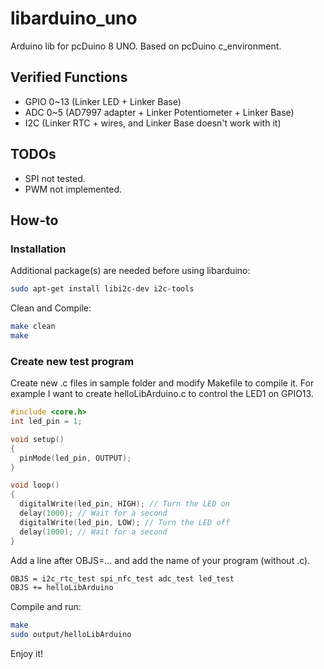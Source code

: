 # libarduino_uno
Arduino lib for pcDuino 8 UNO. Based on pcDuino c_environment.

## Verified Functions

 - GPIO 0~13 (Linker LED + Linker Base)
 - ADC 0~5   (AD7997 adapter + Linker Potentiometer + Linker Base)
 - I2C       (Linker RTC + wires, and Linker Base doesn't work with it)


## TODOs

 - SPI not tested.
 - PWM not implemented.


## How-to

### Installation

Additional package(s) are needed before using libarduino:
```sh
sudo apt-get install libi2c-dev i2c-tools
```

Clean and Compile:
```sh
make clean
make
```

### Create new test program

Create new .c files in sample folder and modify Makefile to compile it. For example I want to create helloLibArduino.c to control the LED1 on GPIO13.
```C
#include <core.h>
int led_pin = 1;

void setup()
{
  pinMode(led_pin, OUTPUT);
}

void loop()
{
  digitalWrite(led_pin, HIGH); // Turn the LED on
  delay(1000); // Wait for a second
  digitalWrite(led_pin, LOW); // Turn the LED off
  delay(1000); // Wait for a second
}
```

Add a line after OBJS=... and add the name of your program (without .c).
```sh
OBJS = i2c_rtc_test spi_nfc_test adc_test led_test
OBJS += helloLibArduino
```

Compile and run:
```sh
make
sudo output/helloLibArduino
```
Enjoy it!
